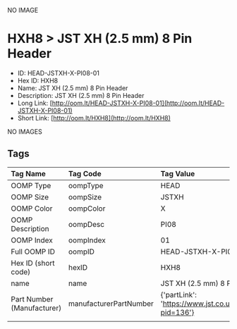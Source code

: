 


  
NO IMAGE  
# HXH8 > JST XH (2.5 mm) 8 Pin Header

- ID: HEAD-JSTXH-X-PI08-01
- Hex ID: HXH8
- Name: JST XH (2.5 mm) 8 Pin Header
- Description: JST XH (2.5 mm) 8 Pin Header
- Long Link: [http://oom.lt/HEAD-JSTXH-X-PI08-01](http://oom.lt/HEAD-JSTXH-X-PI08-01)
- Short Link: [http://oom.lt/HXH8](http://oom.lt/HXH8)
  
NO IMAGES  
## Tags
  

|Tag Name|Tag Code|Tag Value|
| :--- | :--- | :--- |
|OOMP Type|oompType|HEAD|
|OOMP Size|oompSize|JSTXH|
|OOMP Color|oompColor|X|
|OOMP Description|oompDesc|PI08|
|OOMP Index|oompIndex|01|
|Full OOMP ID|oompID|HEAD-JSTXH-X-PI08-01|
|Hex ID (short code)|hexID|HXH8|
|name|name|JST XH (2.5 mm) 8 Pin Header|
|Part Number (Manufacturer)|manufacturerPartNumber|{'partLink': 'https://www.jst.co.uk/productSeries.php?pid=136'}|
||||
